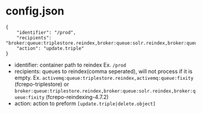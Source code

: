# config.json

```
{
    "identifier": "/prod",
    "recipients": "broker:queue:triplestore.reindex,broker:queue:solr.reindex,broker:queue:fixity",
    "action": "update.triple"
}
```
- identifier: container path to reindex Ex. ```/prod```
- recipients: queues to reindex(comma seperated), will not process if it is empty. 
  Ex. ```activemq:queue:triplestore.reindex,activemq:queue:fixity``` (fcrepo-triplestore)
  or  ```broker:queue:triplestore.reindex,broker:queue:solr.reindex,broker:queue:fixity``` (fcrepo-reindexing-4.7.2)
- action: action to preform ```[update.triple|delete.object]```